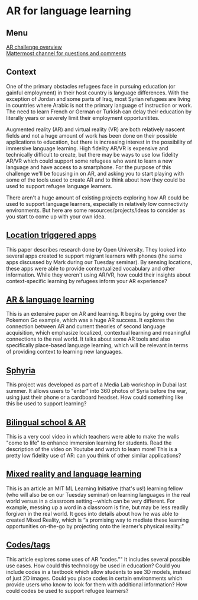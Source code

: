 # AR for language learning

## Menu

[AR challenge overview](https://gitlab.refugeelearning.site/rla/course-central/blob/master/challenge3/README.md)<br>
[Mattermost channel for questions and comments](https://mattermost.refugeelearning.site/rla/channels/challenge-3-ar)

## Context

One of the primary obstacles refugees face in pursuing education (or gainful employment) in their host country is language differences. With the exception of Jordan and some parts of Iraq, most Syrian refugees are living in countries where Arabic is not the primary language of instruction or work. The need to learn French or German or Turkish can delay their education by literally years or severely limit their employment opportunitites. 

Augmented reality (AR) and virtual reality (VR) are both relatively nascent fields and not a huge amount of work has been done on their possible applications to education, but there is increasing interest in the possibility of immersive language learning. High fidelity AR/VR is expensive and technically difficult to create, but there may be ways to use low fidelity AR/VR which could support some refugees who want to learn a new language and have access to a smartphone. For the purpose of this challenge we'll be focusing in on AR, and asking you to start playing with some of the tools used to create AR and to think about how they could be used to support refugee language learners. 

There aren't a huge amount of existing projects exploring how AR could be used to support language learners, especially in relatively low connectivity environments. But here are some resources/projects/ideas to consider as you start to come up with your own idea. 

## [Location triggered apps](http://oro.open.ac.uk/49677/4/ACM_HCI%20Refugees_Charitonos%2BKukulska-Hulme.pdf)

This paper describes research done by Open University. They looked into several apps created to support migrant learners with phones (the same apps discussed by Mark during our Tuesday seminar).  By sensing locations, these apps were able to provide contextualized vocabulary and other information. While they weren't using AR/VR, how could their insights about context-specific learning by refugees inform your AR experience?  

## [AR & language learning](http://llt.msu.edu/issues/october2016/emerging.pdf) 

This is an extensive paper on AR and learning. It begins by going over the Pokemon Go example, which was a huge AR success. It explores the connection between AR and current theories of second language acquisition, which emphasize localized, contextual learning and meaningful connections to the real world. It talks about some AR tools and also specifically place-based language learning, which will be relevant in terms of providing context to learning new languages.

## [Sphyria](https://www.youtube.com/watch?v=_0QKmC0imjs)

This project was developed as part of a Media Lab workshop in Dubai last summer. It allows users to "enter" into 360 photos of Syria before the war, using just their phone or a cardboard headset. How could something like this be used to support learning? 

## [Bilingual school & AR](https://www.youtube.com/watch?v=vzCX6vftoZs)

This is a very cool video in which teachers were able to make the walls "come to life" to enhance immersion learning for students. Read the description of the video on Youtube and watch to learn more! This is a pretty low fidelity use of AR: can you think of other similar applications? 

## [Mixed reality and language learning](https://medium.com/mit-media-lab/mixing-realities-language-learning-in-the-wild-dc835ed89c40)

This is an article an MIT ML Learning Initiative (that's us!) learning fellow (who will also be on our Tuesday seminar) on learning languages in the real world versus in a classroom setting--which can be very different. For example, messing up a word in a classroom is fine, but may be less readily forgiven in the real world. It goes into details about how he was able to created Mixed Reality, which is “a promising way to mediate these learning opportunities on-the-go by projecting onto the learner’s physical reality.”

## [Codes/tags](https://medium.com/arjs/ar-code-a-fast-path-to-augmented-reality-60e51be3cbdf) 

This article explores some uses of AR "codes."" It includes several possible use cases. How could this technology be used in education? Could  you include codes in a textbook which allow students to see 3D models, instead of just 2D images. Could you place codes in certain environments which provide users who know to look for them with additional information? How could codes be used to support refugee learners? 